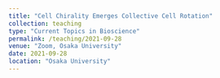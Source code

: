 ```yaml
---
title: "Cell Chirality Emerges Collective Cell Rotation"
collection: teaching
type: "Current Topics in Bioscience"
permalink: /teaching/2021-09-28
venue: "Zoom, Osaka University"
date: 2021-09-28
location: "Osaka University"
---
```

